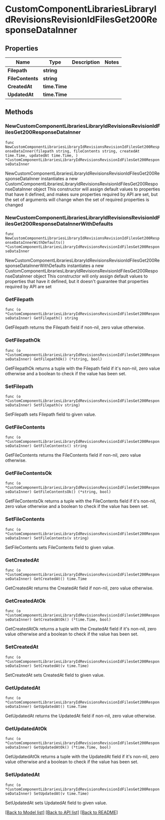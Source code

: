 # CustomComponentLibrariesLibraryIdRevisionsRevisionIdFilesGet200ResponseDataInner

## Properties

Name | Type | Description | Notes
------------ | ------------- | ------------- | -------------
**Filepath** | **string** |  | 
**FileContents** | **string** |  | 
**CreatedAt** | **time.Time** |  | 
**UpdatedAt** | **time.Time** |  | 

## Methods

### NewCustomComponentLibrariesLibraryIdRevisionsRevisionIdFilesGet200ResponseDataInner

`func NewCustomComponentLibrariesLibraryIdRevisionsRevisionIdFilesGet200ResponseDataInner(filepath string, fileContents string, createdAt time.Time, updatedAt time.Time, ) *CustomComponentLibrariesLibraryIdRevisionsRevisionIdFilesGet200ResponseDataInner`

NewCustomComponentLibrariesLibraryIdRevisionsRevisionIdFilesGet200ResponseDataInner instantiates a new CustomComponentLibrariesLibraryIdRevisionsRevisionIdFilesGet200ResponseDataInner object
This constructor will assign default values to properties that have it defined,
and makes sure properties required by API are set, but the set of arguments
will change when the set of required properties is changed

### NewCustomComponentLibrariesLibraryIdRevisionsRevisionIdFilesGet200ResponseDataInnerWithDefaults

`func NewCustomComponentLibrariesLibraryIdRevisionsRevisionIdFilesGet200ResponseDataInnerWithDefaults() *CustomComponentLibrariesLibraryIdRevisionsRevisionIdFilesGet200ResponseDataInner`

NewCustomComponentLibrariesLibraryIdRevisionsRevisionIdFilesGet200ResponseDataInnerWithDefaults instantiates a new CustomComponentLibrariesLibraryIdRevisionsRevisionIdFilesGet200ResponseDataInner object
This constructor will only assign default values to properties that have it defined,
but it doesn't guarantee that properties required by API are set

### GetFilepath

`func (o *CustomComponentLibrariesLibraryIdRevisionsRevisionIdFilesGet200ResponseDataInner) GetFilepath() string`

GetFilepath returns the Filepath field if non-nil, zero value otherwise.

### GetFilepathOk

`func (o *CustomComponentLibrariesLibraryIdRevisionsRevisionIdFilesGet200ResponseDataInner) GetFilepathOk() (*string, bool)`

GetFilepathOk returns a tuple with the Filepath field if it's non-nil, zero value otherwise
and a boolean to check if the value has been set.

### SetFilepath

`func (o *CustomComponentLibrariesLibraryIdRevisionsRevisionIdFilesGet200ResponseDataInner) SetFilepath(v string)`

SetFilepath sets Filepath field to given value.


### GetFileContents

`func (o *CustomComponentLibrariesLibraryIdRevisionsRevisionIdFilesGet200ResponseDataInner) GetFileContents() string`

GetFileContents returns the FileContents field if non-nil, zero value otherwise.

### GetFileContentsOk

`func (o *CustomComponentLibrariesLibraryIdRevisionsRevisionIdFilesGet200ResponseDataInner) GetFileContentsOk() (*string, bool)`

GetFileContentsOk returns a tuple with the FileContents field if it's non-nil, zero value otherwise
and a boolean to check if the value has been set.

### SetFileContents

`func (o *CustomComponentLibrariesLibraryIdRevisionsRevisionIdFilesGet200ResponseDataInner) SetFileContents(v string)`

SetFileContents sets FileContents field to given value.


### GetCreatedAt

`func (o *CustomComponentLibrariesLibraryIdRevisionsRevisionIdFilesGet200ResponseDataInner) GetCreatedAt() time.Time`

GetCreatedAt returns the CreatedAt field if non-nil, zero value otherwise.

### GetCreatedAtOk

`func (o *CustomComponentLibrariesLibraryIdRevisionsRevisionIdFilesGet200ResponseDataInner) GetCreatedAtOk() (*time.Time, bool)`

GetCreatedAtOk returns a tuple with the CreatedAt field if it's non-nil, zero value otherwise
and a boolean to check if the value has been set.

### SetCreatedAt

`func (o *CustomComponentLibrariesLibraryIdRevisionsRevisionIdFilesGet200ResponseDataInner) SetCreatedAt(v time.Time)`

SetCreatedAt sets CreatedAt field to given value.


### GetUpdatedAt

`func (o *CustomComponentLibrariesLibraryIdRevisionsRevisionIdFilesGet200ResponseDataInner) GetUpdatedAt() time.Time`

GetUpdatedAt returns the UpdatedAt field if non-nil, zero value otherwise.

### GetUpdatedAtOk

`func (o *CustomComponentLibrariesLibraryIdRevisionsRevisionIdFilesGet200ResponseDataInner) GetUpdatedAtOk() (*time.Time, bool)`

GetUpdatedAtOk returns a tuple with the UpdatedAt field if it's non-nil, zero value otherwise
and a boolean to check if the value has been set.

### SetUpdatedAt

`func (o *CustomComponentLibrariesLibraryIdRevisionsRevisionIdFilesGet200ResponseDataInner) SetUpdatedAt(v time.Time)`

SetUpdatedAt sets UpdatedAt field to given value.



[[Back to Model list]](../README.md#documentation-for-models) [[Back to API list]](../README.md#documentation-for-api-endpoints) [[Back to README]](../README.md)


